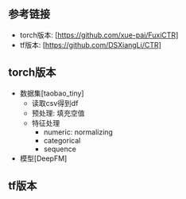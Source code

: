 ## 参考链接
- torch版本: [https://github.com/xue-pai/FuxiCTR]
- tf版本: [https://github.com/DSXiangLi/CTR]

## torch版本
- 数据集[taobao_tiny]
	- 读取csv得到df
	- 预处理: 填充空值
	- 特征处理
		- numeric: normalizing
		- categorical	
		- sequence
- 模型[DeepFM]

## tf版本